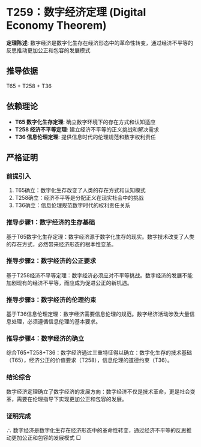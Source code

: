 # T259：数字经济定理 (Digital Economy Theorem)

**定理陈述**: 数字经济是数字化生存在经济形态中的革命性转变，通过经济不平等的反思推动更加公正和包容的发展模式

## 推导依据
T65 + T258 + T36

## 依赖理论
- **T65 数字化生存定理**: 确立数字环境下的存在方式和认知适应
- **T258 经济不平等定理**: 建立经济不平等的正义挑战和解决需求
- **T36 信息伦理定理**: 提供信息时代的伦理规范和数字权利责任

## 严格证明

### 前提引入
1. T65确立：数字化生存改变了人类的存在方式和认知模式
2. T258确立：经济不平等是分配正义在现实社会中的挑战
3. T36确立：信息伦理规范数字时代的权利责任关系

### 推导步骤1：数字经济的生存基础
基于T65数字化生存定理：数字经济源于数字化生存的现实。数字技术改变了人类的存在方式，必然带来经济形态的根本性变革。

### 推导步骤2：数字经济的公正要求
基于T258经济不平等定理：数字经济必须应对不平等挑战。数字经济的发展不能加剧现有的经济不平等，而应成为促进公正的新机遇。

### 推导步骤3：数字经济的伦理约束
基于T36信息伦理定理：数字经济需要信息伦理的规范。数字经济活动涉及大量信息处理，必须遵循信息伦理的基本要求。

### 推导步骤4：数字经济的确立
综合T65+T258+T36：数字经济通过三重特征得以确立：数字化生存的技术基础（T65），经济公正的价值要求（T258），信息伦理的道德约束（T36）。

### 结论综合
数字经济定理确立了数字经济的发展方向：数字经济不仅是技术革命，更是社会变革，需要在伦理指导下实现更加公正和包容的发展。

### 证明完成
∴ 数字经济是数字化生存在经济形态中的革命性转变，通过经济不平等的反思推动更加公正和包容的发展模式 □